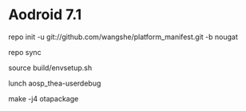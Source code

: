 # Aodroid 7.1

repo init -u git://github.com/wangshe/platform_manifest.git -b nougat

repo sync

source build/envsetup.sh

lunch aosp_thea-userdebug

make -j4 otapackage
